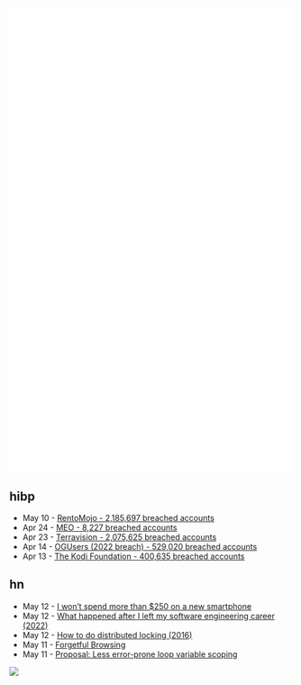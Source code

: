 ![Metrics](https://raw.githubusercontent.com/phixion/phixion/master/metrics.svg)

## hibp

<!--
for https://github.com/phixion/phixion/blob/main/.github/workflows/feeds.yml
-->
<!--START_SECTION:haveibeenpwnd-->
- May 10 - [RentoMojo - 2,185,697 breached accounts](https://haveibeenpwned.com/PwnedWebsites#RentoMojo)
- Apr 24 - [MEO - 8,227 breached accounts](https://haveibeenpwned.com/PwnedWebsites#MEO)
- Apr 23 - [Terravision - 2,075,625 breached accounts](https://haveibeenpwned.com/PwnedWebsites#Terravision)
- Apr 14 - [OGUsers (2022 breach) - 529,020 breached accounts](https://haveibeenpwned.com/PwnedWebsites#OGUsers2022)
- Apr 13 - [The Kodi Foundation - 400,635 breached accounts](https://haveibeenpwned.com/PwnedWebsites#KodiFoundation)
<!--END_SECTION:haveibeenpwnd-->

## hn

<!--
for https://github.com/phixion/phixion/blob/main/.github/workflows/feeds.yml
-->
<!--START_SECTION:hn-->
- May 12 - [I won’t spend more than $250 on a new smartphone](https://www.theverge.com/23719879/smartphone-price-budget-pixel-7a-editorial)
- May 12 - [What happened after I left my software engineering career (2022)](https://thewebivore.com/what-happened-next/)
- May 12 - [How to do distributed locking (2016)](https://martin.kleppmann.com/2016/02/08/how-to-do-distributed-locking.html)
- May 11 - [Forgetful Browsing](https://brave.com/privacy-updates/25-forgetful-browsing/)
- May 11 - [Proposal: Less error-prone loop variable scoping](https://github.com/golang/go/issues/60078)
<!--END_SECTION:hn-->

<!--
for https://yhype.me
-->
![](https://hit.yhype.me/github/profile?user_id=13013670)
